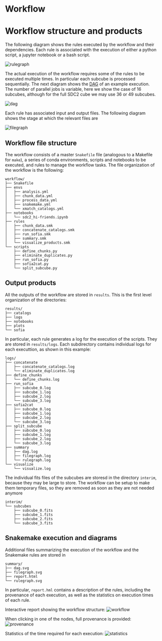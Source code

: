 # Workflow


# Workflow structure and products

The following diagram shows the rules executed by the workflow and their dependencies. Each rule is associated with the execution of either a python script, a jupyter notebook or a bash script.

![rulegraph](figures/rulegraph.svg)

The actual execution of the workflow requires some of the rules to be executed multiple times. In particular each subcube is processed sequentially. The next diagram shows the [DAG](https://en.wikipedia.org/wiki/Directed_acyclic_graph) of an example execution. The number of parallel jobs is variable, here we show the case of 16 subcubes, although for the full SDC2 cube we may use 36 or 49 subcubes.

![dag](figures/dag.svg)

Each rule has associated input and output files. The following diagram shows the stage at which the relevant files are 

![filegraph](figures/filegraph.svg)


## Workflow file structure

The workflow consists of a master `Snakefile` file (analogous to a Makefile for `make`), a series of conda environments, scripts and notebooks to be executed, and rules to manage the workflow tasks. The file organization of the workflow is the following:
```
workflow/
├── Snakefile
├── envs
│   ├── analysis.yml
│   ├── chunk_data.yml
│   ├── process_data.yml
│   ├── snakemake.yml
│   └── xmatch_catalogs.yml
├── notebooks
│   └── sdc2_hi-friends.ipynb
├── rules
│   ├── chunk_data.smk
│   ├── concatenate_catalogs.smk
│   ├── run_sofia.smk
│   ├── summary.smk
│   └── visualize_products.smk
└── scripts
    ├── define_chunks.py
    ├── eliminate_duplicates.py
    ├── run_sofia.py
    ├── sofia2cat.py
    └── split_subcube.py
```


## Output products

All the outputs of the workflow are stored in `results`. This is the first level organization of the directories:

```
results/
├── catalogs
├── logs
├── notebooks
├── plots
└── sofia
```
In particular, each rule generates a log for the execution of the scripts. They are stored in `results/logs`. Each subdirectory contains individual logs for each executtion, as shown in this example:
```
logs/
├── concatenate
│   ├── concatenate_catalogs.log
│   └── eliminate_duplicates.log
├── define_chunks
│   └── define_chunks.log
├── run_sofia
│   ├── subcube_0.log
│   ├── subcube_1.log
│   ├── subcube_2.log
│   └── subcube_3.log
├── sofia2cat
│   ├── subcube_0.log
│   ├── subcube_1.log
│   ├── subcube_2.log
│   └── subcube_3.log
├── split_subcube
│   ├── subcube_0.log
│   ├── subcube_1.log
│   ├── subcube_2.log
│   └── subcube_3.log
├── summary
│   ├── dag.log
│   ├── filegraph.log
│   └── rulegraph.log
└── visualize
    └── visualize.log
```

The individual fits files of the subcubes are storesd in the directory `interim`, because they may be large to store. The workflow can be setup to make them temporary files, so they are removed as soon as they are not needed anymore
```
interim/
└── subcubes
    ├── subcube_0.fits
    ├── subcube_1.fits
    ├── subcube_2.fits
    └── subcube_3.fits
```


## Snakemake execution and diagrams

Additional files summarizing the execution of the workflow and the Snakemake rules are stored in 
```
summary/
├── dag.svg
├── filegraph.svg
├── report.html
└── rulegraph.svg
```
In particular, `report.hml` contains a description of the rules, including the provenance of each execution, as well as the statistics on execution times of each rule.

Interactive report showing the workflow structure:
![workflow](figures/workflow_report.png)

When clicking in one of the nodes, full provenance is provided:
![provenance](figures/provenance_split_subcube.png)

Statistics of the time required for each execution:
![statistics](figures/snakemake_statistics.png)


